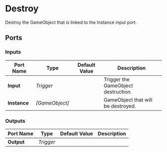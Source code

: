 # Destroy

Destroy the GameObject that is linked to the Instance input port.

## Ports

### Inputs

Port Name|Type|Default Value|Description
---|---|---|---
**Input**|_Trigger_||Trigger the GameObject destruction.
**Instance**|_[GameObject]_||GameObject that will be destroyed.
### Outputs

Port Name|Type|Default Value|Description
---|---|---|---
**Output**|_Trigger_||
